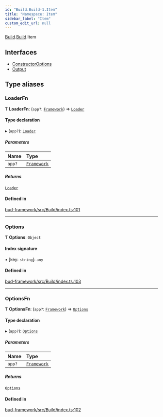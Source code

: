 ```yaml
---
id: "Build.Build-1.Item"
title: "Namespace: Item"
sidebar_label: "Item"
custom_edit_url: null
---
```


[Build](Build.md).[Build](Build.Build-1.md).Item

## Interfaces

- [ConstructorOptions](../interfaces/Build.Build-1.Item.ConstructorOptions.md)
- [Output](../interfaces/Build.Build-1.Item.Output.md)

## Type aliases

### LoaderFn

Ƭ **LoaderFn**: (`app?`: [`Framework`](../classes/Framework.Framework-2.md)) => [`Loader`](../interfaces/Build.Build-1.Loader-1.md)

#### Type declaration

▸ (`app?`): [`Loader`](../interfaces/Build.Build-1.Loader-1.md)

##### Parameters

| Name | Type |
| :------ | :------ |
| `app?` | [`Framework`](../classes/Framework.Framework-2.md) |

##### Returns

[`Loader`](../interfaces/Build.Build-1.Loader-1.md)

#### Defined in

[bud-framework/src/Build/index.ts:101](https://github.com/roots/bud/blob/18ced3274/packages/@roots/bud-framework/src/Build/index.ts#L101)

___

### Options

Ƭ **Options**: `Object`

#### Index signature

▪ [key: `string`]: `any`

#### Defined in

[bud-framework/src/Build/index.ts:103](https://github.com/roots/bud/blob/18ced3274/packages/@roots/bud-framework/src/Build/index.ts#L103)

___

### OptionsFn

Ƭ **OptionsFn**: (`app?`: [`Framework`](../classes/Framework.Framework-2.md)) => [`Options`](Build.Build-1.Item.md#options)

#### Type declaration

▸ (`app?`): [`Options`](Build.Build-1.Item.md#options)

##### Parameters

| Name | Type |
| :------ | :------ |
| `app?` | [`Framework`](../classes/Framework.Framework-2.md) |

##### Returns

[`Options`](Build.Build-1.Item.md#options)

#### Defined in

[bud-framework/src/Build/index.ts:102](https://github.com/roots/bud/blob/18ced3274/packages/@roots/bud-framework/src/Build/index.ts#L102)
